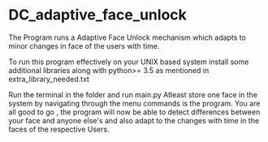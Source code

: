 # DC_adaptive_face_unlock
The Program runs a Adaptive Face Unlock mechanism which adapts to minor changes in face of the users with time.

To run this program effectively on your UNIX based system install some additional libraries along with python>= 3.5 as mentioned in extra_library_needed.txt

Run the terminal in the folder and run main.py
Atleast store one face in the system by navigating through the menu commands is the program.
You are all good to go , the program will now be able to detect differences between your face and anyone else's and also adapt to the changes with time in the faces of the respective Users.
